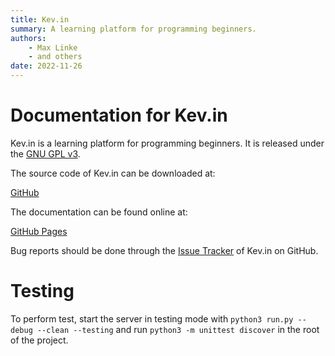 ```yaml
---
title: Kev.in
summary: A learning platform for programming beginners.
authors:
    - Max Linke
    - and others
date: 2022-11-26
---
```


# Documentation for Kev.in

Kev.in is a learning platform for programming beginners. It is released under the [GNU GPL v3](https://www.gnu.org/licenses/gpl-3.0.html).

The source code of Kev.in can be downloaded at:

[GitHub](https://github.com/mlinke-ai/kev.in)

The documentation can be found online at:

[GitHub Pages](https://mlinke.github.io/kev.in)

Bug reports should be done through the [Issue Tracker](https://github.com/mlinke-ai/kev.in/issues) of Kev.in on GitHub.

# Testing

To perform test, start the server in testing mode with `python3 run.py --debug --clean --testing` and run `python3 -m unittest discover` in the root of the project.
